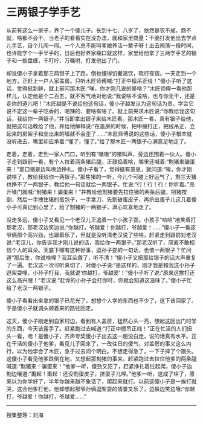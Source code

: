 # 三两银子学手艺

从前有这么一家子，养了一个傻儿子。长到十七、八岁了，依然是农不成，商不就，啥都不会干。当老子的看看实在没办法，就和家里商量：干脆打发他出去学点儿手艺，自个儿闯一闯。一个人总不能叫爹娘养活一辈子呀！出去闯荡一段时间，也许能学个一手半手的，日后也好养家糊口就这样，家里给他拿了三两学手艺的银子和一些盘缠，千叮咛、万嘱咐，打发他出了门。

却说傻小子拿着那三两银子上了路，倒也懂得饥餐渴饮，晓行夜宿。一天走到一个地方，正赶上一户人家盖房。只听木匠师傅喊:“打正中檩吊正线！”傻小子听了这话，觉得挺新鲜，就上前问那木匠:“唉，你才刚几说的是啥？”木匠师傅一看他那样儿，认定他是个二百五，就不客气地对他说:“我说啥不说啥，也与你无干，还是走你的道儿吧！”木匠越是不说给他这句话，傻小子越发认为这句话为贵，学会它说不定这一辈子吃香的、喝辣的，要啥有啥了。就上前央求木匠说:“你教给我这句话，我给你一两银子。”并当即拿出银子来给木匠看。那木匠一看，真有银子给他，就把这句话教给了他，并给他解释说:“在盖房的时候，把中檩打正，把线吊正，立起来的房架子和垒出来的墙就不会歪了……”木匠师傅说的这些话，傻小子根本就没听进去，嘴里却应承着:“懂了，懂了。”给了那木匠一两银子心满意足地走了。

走着，走着，走到一家人门口，听到有“嗷嗷”的猪叫声，旁边还围着一伙人。傻小子走到跟前一看，有个人拉着两条猪后腿，正鼓捣着啥，嘴里还喊着:“劁猪来骗蛋来！”那口猪是边叫唤边挣扎。傻小子看了，觉得挺有意思，就问道:“唉，你才刚说啥了，教给我给你一两银子。”那焦猪的一听，今儿个可碰上好运气了，劁三天猪也挣不了一两银子，教给他一句话就给一两银子。忙说:“行！行！行！你听着。”亮开嗓门就喊:“魝猪来！骗蛋来！”并教给他劁猪要先拉住猪的两条后腿，把猪按倒，然后一手拽住猪的蛋包子，一手拿刀，先割破蛋皮子，再挤出蛋子儿这几着傻小子可真记到心里了，给了劁猪的一两银子，满心欢喜地走了。

没走多远，傻小子又看见一个老汉儿正追着一个小孩子耍。小孩子“哈哈”地笑着打那老汉，那老汉边笑边说:“你越打，爷越爱！你越打，爷越爱！……”傻小子一看这爷俩那个高兴劲，也跟着乐了，但就是没听清老汉说了些啥，赶紧走到跟前对老汉说:“老汉儿，你告诉我才刚儿说的话，我给你一两银子。”那老汉听了，简直不敢相信个人的耳朵。天底下哪有这种好事，逗孙子耍的一句话，也值一两银子？忙问道“那后生，你说啥哩？我耳朵聋了，听不清！”傻小子又把那给银子的话大声重复了一遍。老汉这一次可听真切了，对傻小子说:“是这样的，刚才我是和我这小孙子逗架耍哩，小孙子打我，我就说‘你越打，爷越爱’！”傻小子听了说:“原来这挨打还这么高兴哩！”老汉说:“赶你的小孙子会打你时，你就会知道这滋味了。”傻小子忙给了老汉一两银子。

傻小子看看出来拿的银子已花光了，想想个人学的东西也不少了，这下该回家了。于是傻小子就调头顺着来的路往回走。

这天，傻小子刚走到自家村边，看到有人盖房，猛然心头一亮，想起这回出门时学的东西，今天该露手了。赶紧跑过去喊道:“打正中檩吊正线！”正在忙活的人们扭头一看，哈！是傻小子，齐声夸奖傻小子出去这一趟没白走，说的话真有水平。正在干活的傻小子他爹，看见儿子回来了，一改往日的傻气，对盖房的事又这么内行，以为他学会了木匠，急于过去问个明白。不想走得急了，一下子摔了个跟头。这傻小子看见他爹跌倒在地，又想起那劁猪的事来。赶紧跑过去拉住他爹的两条腿喊道:“劁猪来！骗蛋来！”他爹一听，傻劲又犯了，赶紧挣扎着往起爬，傻小子边劁边嚷道:“甭起！甭起！还没割蛋皮子，挤蛋子儿哩。”他爹一听，这成了啥了，原来以为你学好了，半年你越来越不象话了，爬起来就打。以前这傻小子是一挨打就哭，这会他爹打他，他却想起那爷孙俩逗架耍的情景又乐了，边躲边笑边嚷:“你越打，爷越爱！你越打，爷越爱……”

---

搜集整理：刘海
